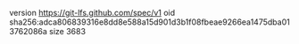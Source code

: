 version https://git-lfs.github.com/spec/v1
oid sha256:adca806839316e8dd8e588a15d901d3b1f08fbeae9266ea1475dba013762086a
size 3683
